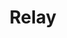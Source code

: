 ---
layout: web
title: Relay
description: Helped develop the learning management system, and flagship site for Relay Graduate School of Education
technologies: [HTML5, CSS3, Drupal, Sass, Grunt, Gulp, React, Symfony] 
image: relay-home.png
---